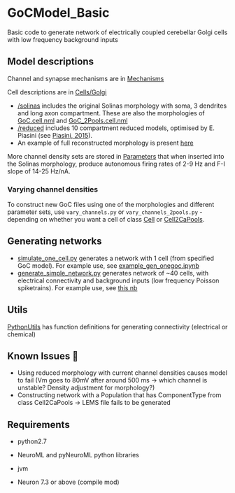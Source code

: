 # GoCModel_Basic
Basic code to generate network of electrically coupled cerebellar Golgi cells with low frequency background inputs

## Model descriptions
Channel and synapse mechanisms are in [Mechanisms](Mechanisms)

Cell descriptions are in [Cells/Golgi](Cells/Golgi)

- [/solinas](Cells/Golgi/solinas) includes the original Solinas morphology with soma, 3 dendrites and long axon compartment. These are also the morphologies of [GoC.cell.nml](Cells/Golgi/GoC.cell.nml) and [GoC_2Pools.cell.nml](Cells/Golgi/GoC_2Pools.cell.nml)
- [/reduced](Cells/Golgi/reduced) includes 10 compartment reduced models, optimised by E. Piasini (see [Piasini, 2015](https://discovery.ucl.ac.uk/id/eprint/1464128/1/eugenio_piasini_phd_thesis.pdf)).
- An example of full reconstructed morphology is present [here](Cells/Golgi/Golgi_040408_C1.cell.nml)

More channel density sets are stored in [Parameters](Parameters/useParams_FI_14_25.pkl) that when inserted into the Solinas morphology, produce autonomous firing rates of 2-9 Hz and F-I slope of 14-25 Hz/nA.

### Varying channel densities
To construct new GoC files using one of the morphologies and different parameter sets, use `vary_channels.py` or `vary_channels_2pools.py` - depending on whether you want a cell of class [Cell](https://docs.neuroml.org/Userdocs/Schemas/Cells.html#cell) or [Cell2CaPools](https://docs.neuroml.org/Userdocs/Schemas/Cells.html#cell2capools).


## Generating networks

- [simulate_one_cell.py](Network/simulate_one_cell.py) generates a network with 1 cell (from specified GoC model). For example use, see [example_gen_onegoc.ipynb](Network/example_gen_onegoc.ipynb)
- [generate_simple_network.py](Network/generate_simple_network.py) generates network of ~40 cells, with electrical connectivity and background inputs (low frequency Poisson spiketrains). For example use, see [this nb](Network/example_gen_network.ipynb)

## Utils

[PythonUtils](PythonUtils) has function definitions for generating connectivity (electrical or chemical)


##  Known Issues :construction_worker:
- Using reduced morphology with current channel densities causes model to fail (Vm goes to 80mV after around 500 ms -> which channel is unstable? Density adjustment for morphology?)
- Constructing network with a Population that has ComponentType  from class Cell2CaPools -> LEMS file fails to be generated


## Requirements

- python2.7
- NeuroML and pyNeuroML python libraries
- jvm

- Neuron 7.3 or above (compile mod)

